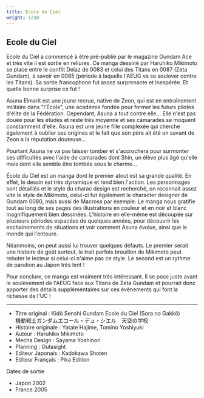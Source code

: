 ```yaml
---
title: Ecole du Ciel
weight: 1230
---
```


Ecole du Ciel
-------------


Ecole du Ciel a commencé à être pré-publié par le magazine Gundam Ace et très vite il est sortie en reliures. Ce manga dessiné par Haruhiko Mikimoto se place entre le conflit Delaz de 0083 et celui des Titans en 0087 (Zeta Gundam), à savoir en 0085 (période à laquelle l'AEUG va se soulever contre les Titans). Sa sortie francophone fut assez surprenante et inespérée. Et quelle bonne surprise ce fut !   
  
Asuna Elmarit est une jeune recrue, native de Zeon, qui est en entraînement militaire dans "l'École", une académie fondée pour former les futurs pilotes d'élite de la Fédération. Cependant, Asuna a tout contre elle... Elle n'est pas douée pour les études et reste très moyenne et ses camarades se moquent constamment d'elle. Asuna est une jeune fille complexée qui cherche également à oublier ses origines et le fait que son père ait été un savant de Zeon a la réputation douteuse...


Pourtant Asuna ne va pas laisser tomber et s'accrochera pour surmonter ses difficultés avec l'aide de camarades dont Shin, un élève plus âgé qu'elle mais dont elle semble être tombée sous le charme...


École du Ciel est un manga dont le premier atout est sa grande qualité. En effet, le dessin est très dynamique et rend bien l'action. Les personnages sont détaillés et le style du charac design est recherché, on reconnait assez vite le style de Mikimoto, celui-ci fut également le character designer de Gundam 0080, mais aussi de Macross par exemple. Le manga nous gratifie tout au long de ses pages des illustrations en couleur et en noir et blanc magnifiquement bien dessinées. L'histoire en elle-même est découpée sur plusieurs périodes espacées de quelques années, pour découvrir les enchainements de situations et voir comment Asuna évolue, ainsi que le monde qui l'entoure.


Néanmoins, on peut aussi lui trouver quelques défauts. Le premier serait une histoire de goût surtout, le trait parfois brouillon de Mikimoto peut rebuter le lecteur si celui-ci n'aime pas ce style. Le second est un rythme de parution au Japon très lent !


Pour conclure, ce manga est vraiment très intéressant. Il se pose juste avant le soulèvement de l'AEUG face aux Titans de Zeta Gundam et pourrait donc apporter des détails supplémentaires sur ces évènements qui font la richesse de l'UC !




---


* Titre original : Kidô Senshi Gundam Ecole du Ciel (Sora no Gakkô)   
機動戦士ガンダムエコール・デュ・シエル　天空の学校
* Histoire originale : Yatate Hajime, Tomino Yoshiyuki
* Auteur : Haruhiko Mikimoto
* Mecha Design : Sayama Yoshinori
* Planning : Outasight
* Editeur Japonais : Kadokawa Shoten
* Editeur Français : Pika Edition


Dates de sortie


* Japon 2002
* France 2005


